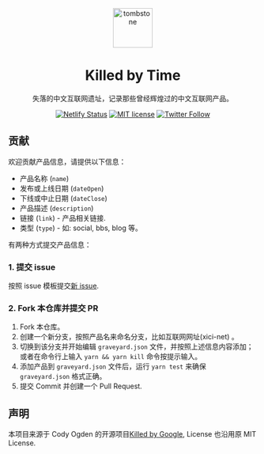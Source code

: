 <div align="center">
  <img src="public/tombstone.png" alt="tombstone" style="height: 80px; width: 80px; padding: 0 20px;">
  <h1>Killed by Time</h1>
  <p>失落的中文互联网遗址，记录那些曾经辉煌过的中文互联网产品。</p>
</div>

<div align="center">

[![Netlify Status](https://api.netlify.com/api/v1/badges/621f2534-f31e-481f-9707-7cb7a84481bd/deploy-status)](https://app.netlify.com/sites/killedbytime/deploys) [![MIT license](https://img.shields.io/badge/License-MIT-blue.svg)](/LICENSE) [![Twitter Follow](https://img.shields.io/twitter/follow/hutusi?color=%231da1f2&style=flat-square)](https://twitter.com/hutusi)

</div>

## 贡献

欢迎贡献产品信息，请提供以下信息：

- 产品名称 (`name`)
- 发布或上线日期 (`dateOpen`)
- 下线或中止日期 (`dateClose`)
- 产品描述 (`description`)
- 链接 (`link`) - 产品相关链接.
- 类型 (`type`) - 如: social, bbs, blog 等。

有两种方式提交产品信息：

### 1. 提交 issue

按照 issue 模板提交[新 issue](https://github.com/hutusi/killedbytime/issues/new?template=add-a-product.md).

### 2. Fork 本仓库并提交 PR

1. Fork 本仓库。
2. 创建一个新分支，按照产品名来命名分支，比如互联网网址(xici-net) 。
3. 切换到该分支并开始编辑 `graveyard.json` 文件，并按照上述信息内容添加；或者在命令行上输入 `yarn && yarn kill` 命令按提示输入。
4. 添加产品到 `graveyard.json` 文件后，运行 `yarn test` 来确保 `graveyard.json` 格式正确。
5. 提交 Commit 并创建一个 Pull Request.

## 声明

本项目来源于 Cody Ogden 的开源项目[Killed by Google](https://github.com/codyogden/killedbygoogle), License 也沿用原 MIT License. 
